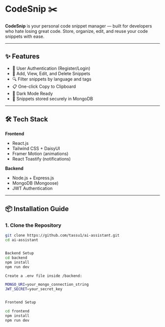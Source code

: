 # CodeSnip ✂️

**CodeSnip** is your personal code snippet manager — built for developers who hate losing great code. Store, organize, edit, and reuse your code snippets with ease.

---

## ✨ Features

- 🔐 User Authentication (Register/Login)
- 🧩 Add, View, Edit, and Delete Snippets
- 🔍 Filter snippets by language and tags
- 📋 One-click Copy to Clipboard
- 🌙 Dark Mode Ready
- 💾 Snippets stored securely in MongoDB

---

## 🛠️ Tech Stack

**Frontend**
- React.js
- Tailwind CSS + DaisyUI
- Framer Motion (animations)
- React Toastify (notifications)

**Backend**
- Node.js + Express.js
- MongoDB (Mongoose)
- JWT Authentication

---

## 📦 Installation Guide

### 1. Clone the Repository

```bash
git clone https://github.com/tassu1/ai-assistant.git
cd ai-assistant


Backend Setup
cd backend
npm install
npm run dev

Create a .env file inside /backend:

MONGO_URI=your_mongo_connection_string
JWT_SECRET=your_secret_key


Frontend Setup

cd frontend
npm install
npm run dev


